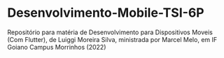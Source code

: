 # Desenvolvimento-Mobile-TSI-6P
Repositório para matéria de Desenvolvimento para Dispositivos Moveis (Com Flutter), de Luiggi Moreira Silva, ministrada por Marcel Melo, em IF Goiano Campus Morrinhos (2022)
